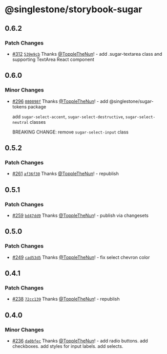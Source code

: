 # @singlestone/storybook-sugar

## 0.6.2

### Patch Changes

- [#312](https://github.com/singlestone/sugar/pull/312) [`539e9cb`](https://github.com/singlestone/sugar/commit/539e9cbc39665c297d1ce71d3af363e8cc9dd6d5) Thanks [@ToppleTheNun](https://github.com/ToppleTheNun)! - add .sugar-textarea class and supporting TextArea React component

## 0.6.0

### Minor Changes

- [#296](https://github.com/singlestone/sugar/pull/296) [`080898f`](https://github.com/singlestone/sugar/commit/080898f0d5ea55175653ec40fd442c06316b4778) Thanks [@ToppleTheNun](https://github.com/ToppleTheNun)! - add @singlestone/sugar-tokens package

  add `sugar-select-accent`, `sugar-select-destructive`, `sugar-select-neutral` classes

  BREAKING CHANGE: remove `sugar-select-input` class

## 0.5.2

### Patch Changes

- [#261](https://github.com/singlestone/sugar/pull/261) [`af36f30`](https://github.com/singlestone/sugar/commit/af36f30899d2b2ad687d0d8aeecebbf7c9f64225) Thanks [@ToppleTheNun](https://github.com/ToppleTheNun)! - republish

## 0.5.1

### Patch Changes

- [#259](https://github.com/singlestone/sugar/pull/259) [`bd47dd9`](https://github.com/singlestone/sugar/commit/bd47dd93122b78b6a1ad76b6250bc3ca1efd8b5d) Thanks [@ToppleTheNun](https://github.com/ToppleTheNun)! - publish via changesets

## 0.5.0

### Patch Changes

- [#249](https://github.com/singlestone/sugar/pull/249) [`cad53d5`](https://github.com/singlestone/sugar/commit/cad53d58ce5db65a29c24002053eae2d325a333b) Thanks [@ToppleTheNun](https://github.com/ToppleTheNun)! - fix select chevron color

## 0.4.1

### Patch Changes

- [#238](https://github.com/singlestone/sugar/pull/238) [`72cc139`](https://github.com/singlestone/sugar/commit/72cc13939d812b4c46b9a75a1ccb492dcf11b9c1) Thanks [@ToppleTheNun](https://github.com/ToppleTheNun)! - republish

## 0.4.0

### Minor Changes

- [#236](https://github.com/singlestone/sugar/pull/236) [`da0bfec`](https://github.com/singlestone/sugar/commit/da0bfec1222efe89306db3d018535c2a33fd3896) Thanks [@ToppleTheNun](https://github.com/ToppleTheNun)! - add radio buttons.
  add checkboxes.
  add styles for input labels.
  add selects.
